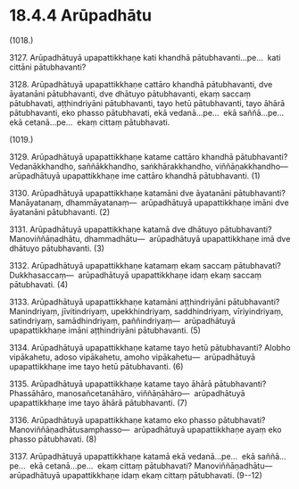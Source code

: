 

# 18.4.4 Arūpadhātu




(1018.)

3127\. Arūpadhātuyā upapattikkhaṇe kati khandhā pātubhavanti…pe…  kati cittāni pātubhavanti?

3128\. Arūpadhātuyā upapattikkhaṇe cattāro khandhā pātubhavanti, dve āyatanāni pātubhavanti, dve dhātuyo pātubhavanti, ekaṃ saccaṃ pātubhavati, aṭṭhindriyāni pātubhavanti, tayo hetū pātubhavanti, tayo āhārā pātubhavanti, eko phasso pātubhavati, ekā vedanā…pe…  ekā saññā…pe…  ekā cetanā…pe…  ekaṃ cittaṃ pātubhavati.

(1019.)

3129\. Arūpadhātuyā upapattikkhaṇe katame cattāro khandhā pātubhavanti? Vedanākkhandho, saññākkhandho, saṅkhārakkhandho, viññāṇakkhandho—  arūpadhātuyā upapattikkhaṇe ime cattāro khandhā pātubhavanti. (1)

3130\. Arūpadhātuyā upapattikkhaṇe katamāni dve āyatanāni pātubhavanti? Manāyatanaṃ, dhammāyatanaṃ—  arūpadhātuyā upapattikkhaṇe imāni dve āyatanāni pātubhavanti. (2)

3131\. Arūpadhātuyā upapattikkhaṇe katamā dve dhātuyo pātubhavanti? Manoviññāṇadhātu, dhammadhātu—  arūpadhātuyā upapattikkhaṇe imā dve dhātuyo pātubhavanti. (3)

3132\. Arūpadhātuyā upapattikkhaṇe katamaṃ ekaṃ saccaṃ pātubhavati? Dukkhasaccaṃ—  arūpadhātuyā upapattikkhaṇe idaṃ ekaṃ saccaṃ pātubhavati. (4)

3133\. Arūpadhātuyā upapattikkhaṇe katamāni aṭṭhindriyāni pātubhavanti? Manindriyaṃ, jīvitindriyaṃ, upekkhindriyaṃ, saddhindriyaṃ, vīriyindriyaṃ, satindriyaṃ, samādhindriyaṃ, paññindriyaṃ—  arūpadhātuyā upapattikkhaṇe imāni aṭṭhindriyāni pātubhavanti. (5)

3134\. Arūpadhātuyā upapattikkhaṇe katame tayo hetū pātubhavanti? Alobho vipākahetu, adoso vipākahetu, amoho vipākahetu—  arūpadhātuyā upapattikkhaṇe ime tayo hetū pātubhavanti. (6)

3135\. Arūpadhātuyā upapattikkhaṇe katame tayo āhārā pātubhavanti? Phassāhāro, manosañcetanāhāro, viññāṇāhāro—  arūpadhātuyā upapattikkhaṇe ime tayo āhārā pātubhavanti. (7)

3136\. Arūpadhātuyā upapattikkhaṇe katamo eko phasso pātubhavati? Manoviññāṇadhātusamphasso—  arūpadhātuyā upapattikkhaṇe ayaṃ eko phasso pātubhavati. (8)

3137\. Arūpadhātuyā upapattikkhaṇe katamā ekā vedanā…pe…  ekā saññā…pe…  ekā cetanā…pe…  ekaṃ cittaṃ pātubhavati? Manoviññāṇadhātu—  arūpadhātuyā upapattikkhaṇe idaṃ ekaṃ cittaṃ pātubhavati. (9--12)



